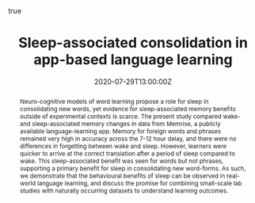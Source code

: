 ---
abstract: Neuro-cognitive models of word learning propose a role for sleep in consolidating new words, yet evidence for sleep-associated memory benefits outside of experimental contexts is scarce. The present study compared wake- and sleep-associated memory changes in data from Memrise, a publicly available language-learning app. Memory for foreign words and phrases remained very high in accuracy across the 7-12 hour delay, and there were no differences in forgetting between wake and sleep. However, learners were quicker to arrive at the correct translation after a period of sleep compared to wake. This sleep-associated benefit was seen for words but not phrases, supporting a primary benefit for sleep in consolidating new word-forms. As such, we demonstrate that the behavioural benefits of sleep can be observed in real-world language learning, and discuss the promise for combining small-scale lab studies with naturally occurring datasets to understand learning outcomes. 
address:
  city: ""
  country: ""
  postcode: ""
  region: ""
  street: ""
all_day: reuw
authors: 
- admin
- Yolanda Koutraki
- Hannah Tickle
date: "2020-07-29T13:00:00Z"
date_end: "2020-08-01T15:00:00Z"
event: CogSci 2020
event_url: https://cognitivesciencesociety.org/cogsci-2020/
featured: false
image:
  caption: 'Image credit: []())'
  focal_point: Right
location: Online
math: true
projects:
- memrise-project
publishDate: "2017-01-01T00:00:00Z"
slides: 
summary: Virtual poster presentation at the upcoming Cognitive Science Society meeting.
tags:
- Sleep
- Consolidation
- Big data
- Learning
- Memory
title: Sleep-associated consolidation in app-based language learning
url_code: ""
url_pdf: ""
url_slides: ""
url_video: ""
url_dataset: https://osf.io/skuzd/
---